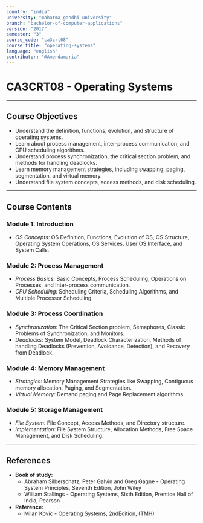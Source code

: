 ```yaml
---
country: "india"
university: "mahatma-gandhi-university"
branch: "bachelor-of-computer-applications"
version: "2017"
semester: "3"
course_code: "ca3crt08"
course_title: "operating-systems"
language: "english"
contributor: "@Amendamaria"
---
```

# CA3CRT08 - Operating Systems

---
## Course Objectives

* Understand the definition, functions, evolution, and structure of operating systems.
* Learn about process management, inter-process communication, and CPU scheduling algorithms.
* Understand process synchronization, the critical section problem, and methods for handling deadlocks.
* Learn memory management strategies, including swapping, paging, segmentation, and virtual memory.
* Understand file system concepts, access methods, and disk scheduling.

---
## Course Contents

### Module 1: Introduction
* *OS Concepts:* OS Definition, Functions, Evolution of OS, OS Structure, Operating System Operations, OS Services, User OS Interface, and System Calls.

### Module 2: Process Management
* *Process Basics:* Basic Concepts, Process Scheduling, Operations on Processes, and Inter-process communication.
* *CPU Scheduling:* Scheduling Criteria, Scheduling Algorithms, and Multiple Processor Scheduling.

### Module 3: Process Coordination
* *Synchronization:* The Critical Section problem, Semaphores, Classic Problems of Synchronization, and Monitors.
* *Deadlocks:* System Model, Deadlock Characterization, Methods of handling Deadlocks (Prevention, Avoidance, Detection), and Recovery from Deadlock.

### Module 4: Memory Management
* *Strategies:* Memory Management Strategies like Swapping, Contiguous memory allocation, Paging, and Segmentation.
* *Virtual Memory:* Demand paging and Page Replacement algorithms.

### Module 5: Storage Management
* *File System:* File Concept, Access Methods, and Directory structure.
* *Implementation:* File System Structure, Allocation Methods, Free Space Management, and Disk Scheduling.

---
## References
* **Book of study:**
    * Abraham Silberschatz, Peter Galvin and Greg Gagne - Operating System Principles, Seventh Edition, John Wiley
    * William Stallings - Operating Systems, Sixth Edition, Prentice Hall of India, Pearson
* **Reference:**
    * Milan Kovic - Operating Systems, 2ndEdition, (TMH)